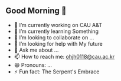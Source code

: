 ## Good Morning 👋

- 🔭 I’m currently working on CAU A&T
- 🌱 I’m currently learning Something
- 👯 I’m looking to collaborate on ...
- 🤔 I’m looking for help with My future
- 💬 Ask me about ...
- 📫 How to reach me: ohjh0118@cau.ac.kr
- 😄 Pronouns: ...
- ⚡ Fun fact: The Serpent's Embrace 
